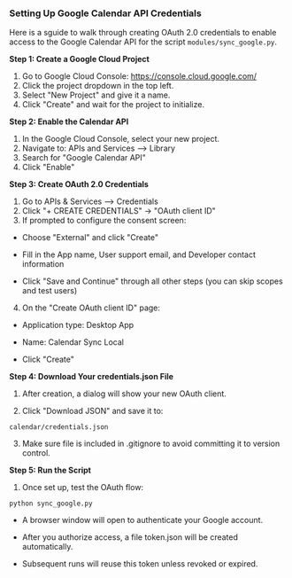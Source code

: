### Setting Up Google Calendar API Credentials 

Here is a sguide to walk through creating OAuth 2.0 credentials to enable access to the Google Calendar API for the script `modules/sync_google.py`. 


**Step 1: Create a Google Cloud Project**

1. Go to Google Cloud Console: https://console.cloud.google.com/
2. Click the project dropdown in the top left. 
3. Select "New Project" and give it a name. 
4. Click "Create" and wait for the project to initialize. 


**Step 2: Enable the Calendar API**

1. In the Google Cloud Console, select your new project. 
2. Navigate to: APIs and Services --> Library 
3. Search for "Google Calendar API" 
4. Click "Enable" 

**Step 3: Create OAuth 2.0 Credentials**

1. Go to APIs & Services --> Credentials 
2. Click "+ CREATE CREDENTIALS" → "OAuth client ID"
3. If prompted to configure the consent screen:

- Choose "External" and click "Create"

- Fill in the App name, User support email, and Developer contact information

- Click "Save and Continue" through all other steps (you can skip scopes and test users)

4. On the "Create OAuth client ID" page:

- Application type: Desktop App

- Name: Calendar Sync Local

- Click "Create"


**Step 4: Download Your credentials.json File** 

1. After creation, a dialog will show your new OAuth client.

2. Click "Download JSON" and save it to:

`calendar/credentials.json`

3. Make sure file is included in .gitignore to avoid committing it to version control.

**Step 5: Run the Script** 

1. Once set up, test the OAuth flow:

`python sync_google.py`

- A browser window will open to authenticate your Google account.

- After you authorize access, a file token.json will be created automatically.

- Subsequent runs will reuse this token unless revoked or expired.



